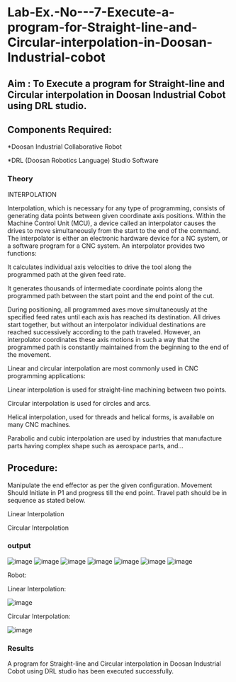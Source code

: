 # Lab-Ex.-No---7-Execute-a-program-for-Straight-line-and-Circular-interpolation-in-Doosan-Industrial-cobot
## Aim : To Execute a program for Straight-line and Circular interpolation in Doosan Industrial Cobot using DRL studio.

## Components Required:

*Doosan Industrial Collaborative Robot

*DRL (Doosan Robotics Language) Studio Software

### Theory 
INTERPOLATION

Interpolation, which is necessary for any type of programming, consists of generating data points between given coordinate axis positions. Within the Machine Control Unit (MCU), a device called an interpolator causes the drives to move simultaneously from the start to the end of the command. The interpolator is either an electronic hardware device for a NC system, or a software program for a CNC system. An interpolator provides two functions:

It calculates individual axis velocities to drive the tool along the programmed path at the given feed rate.

It generates thousands of intermediate coordinate points along the programmed path between the start point and the end point of the cut.

During positioning, all programmed axes move simultaneously at the specified feed rates until each axis has reached its destination. All drives start together, but without an interpolator individual destinations are reached successively according to the path traveled. However, an interpolator coordinates these axis motions in such a way that the programmed path is constantly maintained from the beginning to the end of the movement.

Linear and circular interpolation are most commonly used in CNC programming applications:

Linear interpolation is used for straight-line machining between two points.

Circular interpolation is used for circles and arcs.

Helical interpolation, used for threads and helical forms, is available on many CNC machines.

Parabolic and cubic interpolation are used by industries that manufacture parts having complex shape such as aerospace parts, and...

## Procedure:

Manipulate the end effector as per the given configuration. Movement Should Initiate in P1 and progress till the end point. Travel path should be in sequence as stated below.

Linear Interpolation








Circular Interpolation

### output

![image](https://user-images.githubusercontent.com/94828517/204609507-a95af910-a9d7-4b4e-9a4a-abd2b9dc1115.png)
![image](https://user-images.githubusercontent.com/94828517/204609646-9189ced2-26df-4508-a802-545f8aafbd39.png)
![image](https://user-images.githubusercontent.com/94828517/204609755-2a68ce91-ddca-4aef-a11d-b9e7b54a5bdf.png)
![image](https://user-images.githubusercontent.com/94828517/204609906-35162a57-f450-4625-86ef-8a1e15458e50.png)
![image](https://user-images.githubusercontent.com/94828517/204610009-0d1404d6-cd8c-4419-a486-7d8eb7a7742b.png)
![image](https://user-images.githubusercontent.com/94828517/204610245-f3994b61-9488-437b-bc50-a8a0da44d08a.png)
![image](https://user-images.githubusercontent.com/94828517/204610454-a1656092-b8f8-41eb-bea4-25abcd417853.png)


Robot:

Linear Interpolation:

![image](https://user-images.githubusercontent.com/94828517/204611017-5a1d4909-8230-4839-b643-e2ad1cb14f3d.png)

Circular Interpolation:

![image](https://user-images.githubusercontent.com/94828517/204611097-7d6be567-3e46-4c08-a571-79e68f8e8e68.png)




### Results 

A program for Straight-line and Circular interpolation in Doosan Industrial Cobot using DRL studio has been executed successfully.



 
